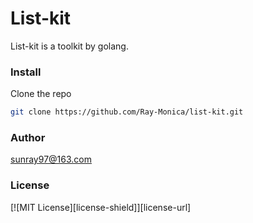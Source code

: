 # List-kit

List-kit is a toolkit by golang.

<!-- PROJECT SHIELDS -->

 ### **Install**

Clone the repo

```sh
git clone https://github.com/Ray-Monica/list-kit.git
```

### Author

sunray97@163.com


### License

[![MIT License][license-shield]][license-url]